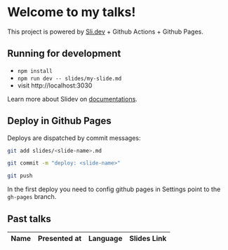 # Welcome to my talks!

This project is powered by [Sli.dev](https://sli.dev) + Github Actions + Github Pages.

## Running for development

- `npm install`
- `npm run dev -- slides/my-slide.md`
- visit http://localhost:3030

Learn more about Slidev on [documentations](https://sli.dev/).

## Deploy in Github Pages

Deploys are dispatched by commit messages:
```bash
git add slides/<slide-name>.md

git commit -m "deploy: <slide-name>"

git push
```

In the first deploy you need to config github pages in Settings point to the `gh-pages` branch.

## Past talks

|Name|Presented at|Language|Slides Link|
|-|-|-|-|
